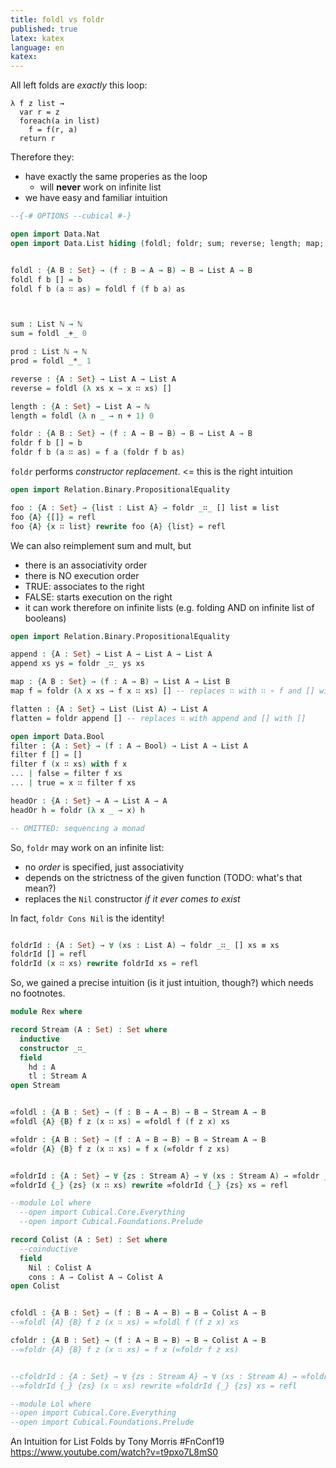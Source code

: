 ```yaml
---
title: foldl vs foldr
published: true
latex: katex
language: en
katex:
---
```





All left folds are _exactly_ this loop:
```text
λ f z list →
  var r = z
  foreach(a in list)
    f = f(r, a)
  return r
```

Therefore they:
  * have exactly the same properies as the loop
    * will **never** work on infinite list
  * we have easy and familiar intuition




```agda
--{-# OPTIONS --cubical #-}

open import Data.Nat
open import Data.List hiding (foldl; foldr; sum; reverse; length; map; filter)


foldl : {A B : Set} → (f : B → A → B) → B → List A → B
foldl f b [] = b
foldl f b (a ∷ as) = foldl f (f b a) as



sum : List ℕ → ℕ
sum = foldl _+_ 0

prod : List ℕ → ℕ
prod = foldl _*_ 1

reverse : {A : Set} → List A → List A
reverse = foldl (λ xs x → x ∷ xs) []

length : {A : Set} → List A → ℕ
length = foldl (λ n _ → n + 1) 0

```


```agda
foldr : {A B : Set} → (f : A → B → B) → B → List A → B
foldr f b [] = b
foldr f b (a ∷ as) = f a (foldr f b as)
```

`foldr` performs _constructor replacement_. <= this is the right intuition

```agda
open import Relation.Binary.PropositionalEquality

foo : {A : Set} → {list : List A} → foldr _∷_ [] list ≡ list
foo {A} {[]} = refl
foo {A} {x ∷ list} rewrite foo {A} {list} = refl
```


We can also reimplement sum and mult, but
* there is an associativity order
* there is NO execution order
* TRUE: associates to the right
* FALSE: starts execution on the right
* it can work therefore on infinite lists (e.g. folding AND on infinite list of booleans)


```agda
open import Relation.Binary.PropositionalEquality

append : {A : Set} → List A → List A → List A
append xs ys = foldr _∷_ ys xs

map : {A B : Set} → (f : A → B) → List A → List B
map f = foldr (λ x xs → f x ∷ xs) [] -- replaces ∷ with ∷ ∘ f and [] with []

flatten : {A : Set} → List (List A) → List A
flatten = foldr append [] -- replaces ∷ with append and [] with []

open import Data.Bool
filter : {A : Set} → (f : A → Bool) → List A → List A
filter f [] = []
filter f (x ∷ xs) with f x
... | false = filter f xs
... | true = x ∷ filter f xs

headOr : {A : Set} → A → List A → A
headOr h = foldr (λ x _ → x) h

-- OMITTED: sequencing a monad

```


So, `foldr` may work on an infinite list:
* no _order_ is specified, just associativity
* depends on the strictness of the given function (TODO: what's that mean?)
* replaces the `Nil` constructor _if it ever comes to exist_

In fact, `foldr Cons Nil` is the identity!


```agda

foldrId : {A : Set} → ∀ (xs : List A) → foldr _∷_ [] xs ≡ xs
foldrId [] = refl
foldrId (x ∷ xs) rewrite foldrId xs = refl


```





So, we gained a precise intuition (is it just intuition, though?) which needs no footnotes.

```agda
module Rex where
```

```agda
record Stream (A : Set) : Set where
  inductive
  constructor _∷_
  field
    hd : A
    tl : Stream A
open Stream


∞foldl : {A B : Set} → (f : B → A → B) → B → Stream A → B
∞foldl {A} {B} f z (x ∷ xs) = ∞foldl f (f z x) xs

∞foldr : {A B : Set} → (f : A → B → B) → B → Stream A → B
∞foldr {A} {B} f z (x ∷ xs) = f x (∞foldr f z xs)


∞foldrId : {A : Set} → ∀ {zs : Stream A} → ∀ (xs : Stream A) → ∞foldr _∷_ zs xs ≡ xs
∞foldrId {_} {zs} (x ∷ xs) rewrite ∞foldrId {_} {zs} xs = refl

--module Lol where
  --open import Cubical.Core.Everything
  --open import Cubical.Foundations.Prelude


```


```agda
record Colist (A : Set) : Set where
  --coinductive
  field
    Nil : Colist A
    cons : A → Colist A → Colist A
open Colist


cfoldl : {A B : Set} → (f : B → A → B) → B → Colist A → B
--∞foldl {A} {B} f z (x ∷ xs) = ∞foldl f (f z x) xs

cfoldr : {A B : Set} → (f : A → B → B) → B → Colist A → B
--∞foldr {A} {B} f z (x ∷ xs) = f x (∞foldr f z xs)


--cfoldrId : {A : Set} → ∀ {zs : Stream A} → ∀ (xs : Stream A) → ∞foldr _∷_ zs xs ≡ xs
--∞foldrId {_} {zs} (x ∷ xs) rewrite ∞foldrId {_} {zs} xs = refl

--module Lol where
--open import Cubical.Core.Everything
--open import Cubical.Foundations.Prelude


```




An Intuition for List Folds by Tony Morris #FnConf19
https://www.youtube.com/watch?v=t9pxo7L8mS0

